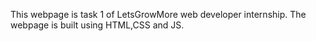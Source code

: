 This webpage is task 1 of LetsGrowMore web developer internship. The webpage is built using HTML,CSS and JS. 
